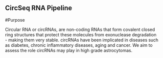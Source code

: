 ## CircSeq RNA Pipeline

#Purpose

Circular RNA or circRNAs, are non-coding RNAs that form covalent closed ring structures that protect these molecules from exonuclease degradation - making them very stable. circRNAs have been implicated in diseases such as diabetes, chronic inflammatory diseases, aging and cancer. We aim to assess the role circRNAs may play in high grade astrocytomas.  

